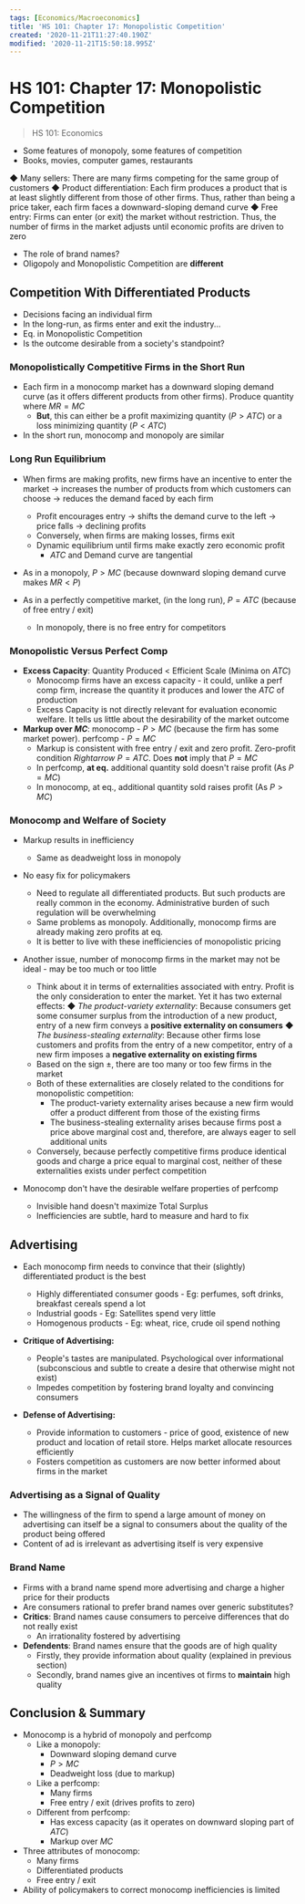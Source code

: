 ```yaml
---
tags: [Economics/Macroeconomics]
title: 'HS 101: Chapter 17: Monopolistic Competition'
created: '2020-11-21T11:27:40.190Z'
modified: '2020-11-21T15:50:18.995Z'
---
```


# HS 101: Chapter 17: Monopolistic Competition

> HS 101: Economics

 - Some features of monopoly, some features of competition
 - Books, movies, computer games, restaurants

 ◆ Many sellers: There are many firms competing for the same group of customers
 ◆ Product differentiation: Each firm produces a product that is at least slightly different from those of other firms. Thus, rather than being a price taker, each firm faces a downward-sloping demand curve
 ◆ Free entry: Firms can enter (or exit) the market without restriction. Thus, the number of firms in the market adjusts until economic profits are driven to zero

 - The role of brand names?
 - Oligopoly and Monopolistic Competition are **different**

## Competition With Differentiated Products

 - Decisions facing an individual firm
 - In the long-run, as firms enter and exit the industry...
 - Eq. in Monopolistic Competition
 - Is the outcome desirable from a society's standpoint?

### Monopolistically Competitive Firms in the Short Run

 - Each firm in a monocomp market has a downward sloping demand curve (as it offers different products from other firms). Produce quantity where $MR = MC$
   - **But**, this can either be a profit maximizing quantity ($P > ATC$) or a loss minimizing quantity ($P < ATC$)
 - In the short run, monocomp and monopoly are similar

### Long Run Equilibrium

 - When firms are making profits, new firms have an incentive to enter the market $\rightarrow$ increases the number of products from which customers can choose $\rightarrow$ reduces the demand faced by each firm
   - Profit encourages entry $\rightarrow$ shifts the demand curve to the left $\rightarrow$ price falls $\rightarrow$ declining profits
   - Conversely, when firms are making losses, firms exit
   - Dynamic equilibrium until firms make exactly zero economic profit
     - $ATC$ and Demand curve are tangential

 - As in a monopoly, $P > MC$ (because downward sloping demand curve makes $MR < P$)
 - As in a perfectly competitive market, (in the long run), $P = ATC$ (because of free entry / exit)
   - In monopoly, there is no free entry for competitors

### Monopolistic Versus Perfect Comp

 - **Excess Capacity**: Quantity Produced < Efficient Scale (Minima on $ATC$)
   - Monocomp firms have an excess capacity - it could, unlike a perf comp firm, increase the quantity it produces and lower the $ATC$ of production
   - Excess Capacity is not directly relevant for evaluation economic welfare. It tells us little about the desirability of the market outcome
 - **Markup over $MC$**: monocomp - $P > MC$ (because the firm has some market power). perfcomp - $P = MC$
   - Markup is consistent with free entry / exit and zero profit. Zero-profit condition $Rightarrow$ $P = ATC$. Does **not** imply that $P = MC$
   - In perfcomp, **at eq.** additional quantity sold doesn't raise profit (As $P = MC$)
   - In monocomp, at eq., additional quantity sold raises profit (As $P > MC$)

### Monocomp and Welfare of Society

 - Markup results in inefficiency
   - Same as deadweight loss in monopoly
 - No easy fix for policymakers
   - Need to regulate all differentiated products. But such products are really common in the economy. Administrative burden of such regulation will be overwhelming
   - Same problems as monopoly. Additionally, monocomp firms are already making zero profits at eq.
   - It is better to live with these inefficiencies of monopolistic pricing

 - Another issue, number of monocomp firms in the market may not be ideal - may be too much or too little
   - Think about it in terms of externalities associated with entry. Profit is the only consideration to enter the market. Yet it has two external effects:
     ◆ *The product-variety externality*: Because consumers get some consumer surplus from the introduction of a new product, entry of a new firm conveys a **positive externality on consumers**
     ◆ *The business-stealing externality*: Because other firms lose customers and profits from the entry of a new competitor, entry of a new firm imposes a **negative externality on existing firms**
   - Based on the sign $\pm$, there are too many or too few firms in the market
   - Both of these externalities are closely related to the conditions for monopolistic competition:
     - The product-variety externality arises because a new firm would offer a product different from those of the existing firms
     - The business-stealing externality arises because firms post a price above marginal cost and, therefore, are always eager to sell additional units
   - Conversely, because perfectly competitive firms produce identical goods and charge a price equal to marginal cost, neither of these externalities exists under perfect competition

 - Monocomp don't have the desirable welfare properties of perfcomp
   - Invisible hand doesn't maximize Total Surplus
   - Inefficiencies are subtle, hard to measure and hard to fix

## Advertising

 - Each monocomp firm needs to convince that their (slightly) differentiated product is the best
   - Highly differentiated consumer goods - Eg: perfumes, soft drinks, breakfast cereals spend a lot
   - Industrial goods - Eg: Satellites spend very little
   - Homogenous products - Eg: wheat, rice, crude oil spend nothing

 - **Critique of Advertising:**
   - People's tastes are manipulated. Psychological over informational (subconscious and subtle to create a desire that otherwise might not exist)
   - Impedes competition by fostering brand loyalty and convincing consumers
 - **Defense of Advertising:**
   - Provide information to customers - price of good, existence of new product and location of retail store. Helps market allocate resources efficiently
   - Fosters competition as customers are now better informed about firms in the market

### Advertising as a Signal of Quality

 - The willingness of the firm to spend a large amount of money on advertising can itself be a signal to consumers about the quality of the product being offered
 - Content of ad is irrelevant as advertising itself is very expensive

### Brand Name

 - Firms with a brand name spend more advertising and charge a higher price for their products
 - Are consumers rational to prefer brand names over generic substitutes?
 - **Critics**: Brand names cause consumers to perceive differences that do not really exist
   - An irrationality fostered by advertising
 - **Defendents**: Brand names ensure that the goods are of high quality
   - Firstly, they provide information about quality (explained in previous section)
   - Secondly, brand names give an incentives ot firms to **maintain** high quality

## Conclusion & Summary

 - Monocomp is a hybrid of monopoly and perfcomp
   - Like a monopoly:
     - Downward sloping demand curve
     - $P > MC$
     - Deadweight loss (due to markup)
   - Like a perfcomp:
     - Many firms
     - Free entry / exit (drives profits to zero)
   - Different from perfcomp:
     - Has excess capacity (as it operates on downward sloping part of $ATC$)
     - Markup over $MC$
 - Three attributes of monocomp:
   - Many firms
   - Differentiated products
   - Free entry / exit
 - Ability of policymakers to correct monocomp inefficiencies is limited

